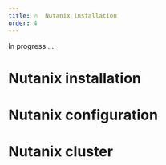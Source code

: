 ```yaml
---
title: 🔥  Nutanix installation
order: 4
---
```


In progress ...

# Nutanix installation

# Nutanix configuration

# Nutanix cluster
